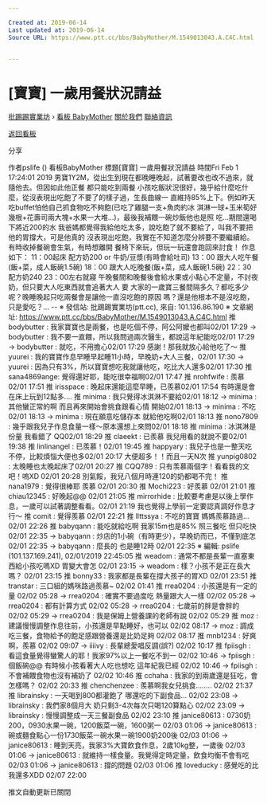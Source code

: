 ```yaml
---

Created at: 2019-06-14
Last updated at: 2019-06-14
Source URL: https://www.ptt.cc/bbs/BabyMother/M.1549013043.A.C4C.html


---
```


# [寶寶] 一歲用餐狀況請益


[批踢踢實業坊](https://www.ptt.cc/bbs/) › [看板 BabyMother](https://www.ptt.cc/bbs/BabyMother/index.html) [關於我們](https://www.ptt.cc/about.html) [聯絡資訊](https://www.ptt.cc/contact.html)

[返回看板](https://www.ptt.cc/bbs/BabyMother/index.html)

分享

作者pslife ()
看板BabyMother
標題\[寶寶\] 一歲用餐狀況請益
時間Fri Feb 1 17:24:01 2019
男寶1Y2M，從出生到現在都晚睡晚起，試著要改也改不過來，就隨他去。但因如此他正餐 都只能吃到兩餐 小孩吃飯狀況很好，幾乎給什麼吃什麼，從沒表現出吃飽了不要了的樣子過，生長曲線一 直維持85%上下。例如昨天吃buffet怕他自己抓食物吃不夠飽(已吃了雞腿一支+魚肉約冰 淇淋一球+玉米筍好幾根+花壽司兩大塊+水果一大堆...)，最後我補餵一碗炒飯他也是照 吃...期間還喝下將近200的水 我爸媽都覺得我給他吃太多，說吃飽了就不要給了，叫我不要把他的胃撐大，可是他真的 沒表現出吃飽，我實在不知道怎麼分辨要不要繼續給。有時收掉餐碗會生氣，有時想離開 餐椅下來玩，但玩一玩還會跑回來討食！ 作息如下： 11：00起床 配方奶200 or 牛奶/豆漿(有時會給吐司) 13：00 跟大人吃午餐(飯+菜，成人飯碗1.5碗) 18：00 跟大人吃晚餐(飯+菜，成人飯碗1.5碗) 22：30 配方奶240 23：00左右就寢 午晚餐間和晚餐後會給水果或小點心不定量，不討夜奶，但只要大人吃東西就會追著大人 要 大家的一歲寶三餐間隔多久？都吃多少呢？晚睡晚起只吃兩餐會是讓他一直沒吃飽的原因 嗎？還是他根本不是沒吃飽，只是愛吃？... -- ※ 發信站: 批踢踢實業坊(ptt.cc), 來自: 101.136.86.190 ※ 文章網址: <https://www.ptt.cc/bbs/BabyMother/M.1549013043.A.C4C.html>
推 bodybutter : 我家寶寶也是兩餐，也是吃個不停，阿公阿嬤也都叫02/01 17:29
→ bodybutter : 我不要一直餵，所以我問過兩次醫生，都說這年紀能吃02/01 17:29
→ bodybutter : 就吃，不用擔心02/01 17:29
感謝！那我就放心給他吃了～
推 yuurei : 我的寶寶作息早睡早起睡11小時，早晚奶+大人三餐，02/01 17:30
→ yuurei : 因為只有3%，所以寶寶想吃我就讓他吃，吃比大人還多02/01 17:30
推 sana4869ange: 覺得還好耶，能吃很幸福啊02/01 17:47
推 nrohfwife : 羨慕02/01 17:51
推 irisspace : 晚起床還能這麼早睡，已羨慕02/01 17:54
有時還是會在床上玩到12點多....
推 minima : 我只覺得冰淇淋不要給02/01 18:12
→ minima : 其他蠻正常的啊 而且再來開始會挑食跟看心情 開始02/01 18:13
→ minima : 不吃02/01 18:13
→ minima : 現在願意吃儲存本 就給他吃啊02/01 18:13
推 nono7809 : 幾乎跟我兒子作息食量一樣～原本還想上來問02/01 18:18
推 minima : 冰淇淋是份量 我看錯了 QQ02/01 18:29
推 claeekt : 已羨慕 我兒用看的就說不要02/01 19:38
推 linlinangel : 已羨慕！02/01 19:45
推 happyary : 我兒子也是一整天吃不停，比較煩惱大便也多02/01 20:17
大便超多！！而且一天N次
推 yunpig0802 : 太晚睡也太晚起床了02/01 20:27
推 CQQ789 : 只有羡慕兩個字！看看我的文吧！嗚XD 02/01 20:28
別氣餒，我兒八個月時連120的奶都喝不完！
推 nana1979 : 覺得很棒耶 羨慕 02/01 20:30
推 Mochi223 : 好羨慕 02/01 21:01
推 chiau12345 : 好晚起@@ 02/01 21:05
推 mirrorhide : 比較要考慮是以後上學作息，一歲可以試著調整看看。02/01 21:19
我也覺得上學前一定要認真調好作息才行～
推 comit : 覺得羨慕 02/01 22:21
推 llttssya : 不吃的寶寶 媽媽羨慕路過... 02/01 22:26
推 babyqann : 能吃就給吃啊 我家15m也是85% 照三餐吃 但只吃快 02/01 22:35
→ babyqann : 炒店的1小碗（有時更少），早晚奶而已，不懂到底怎 02/01 22:35
→ babyqann : 麼長的 也是睡12時 02/01 22:35
※ 編輯: pslife (101.137.169.241), 02/01/2019 22:45:05
推 weadom : 通常不都是長輩一直塞東西給小孩吃嗎XD 胃變大會怎 02/01 23:15
→ weadom : 樣？小孩不是正在長大嗎？ 02/01 23:15
推 bonny33 : 我家都是長輩在撐大孩子的胃XD 02/01 23:51
推 transtar : 三口組的媽咪路過羨慕~ 02/02 01:41
推 rrea0204 : 小孩還是有一定的量 02/02 05:28
→ rrea0204 : 確實不要過度吃 熱量跟大人一樣 02/02 05:28
→ rrea0204 : 都有計算方式 02/02 05:28
→ rrea0204 : 七歲前的胖是會胖的 02/02 05:29
→ rrea0204 : 我是保姆上營養課的老師有說 02/02 05:29
推 moz : 建議慢慢調整作息往前，小孩還是早點睡好，也可以 02/02 08:17
→ moz : 調成吃三餐，食物給予的飽足感跟營養還是比奶足夠 02/02 08:17
推 mnb1234 : 好爽啊，羨慕 02/02 09:07
→ iiiivy : 長輩總愛唱反調(誤?) 02/02 10:17
推 fpiisgh : 看這食量覺得蠻驚人的耶！我家97%以上一餐吃不到一 02/02 10:46
→ fpiisgh : 個飯碗@@ 有時候小孩看著大人吃也想吃 這年紀我已經 02/02 10:46
→ fpiisgh : 不會補餵食物也沒有補奶了 02/02 10:46
推 cchaha : 我家的到兩歲還是狂吃，會怎樣嗎？ 02/02 20:33
推 chenchenzee : 羨慕啊我女兒挑食........ 02/02 21:37
推 librainsky : 一天喝到800都灌飽了 哪還吃的下副食品... 02/02 23:08
→ librainsky : 我們家8個月大 奶只剩3-4次每次只喝120算點心 02/02 23:09
→ librainsky : 慢慢調整成一天三餐副食品 02/02 23:10
推 janice80613 : 0730奶200，0930水果一碗，1200飯菜一碗，1600粥一 02/03 01:06
→ janice80613 : 碗或麵食點心一份1730飯菜一碗水果一碗1900奶200後 02/03 01:06
→ janice80613 : 睡到天亮，我家3%大寶飲食作息，2歲10kg整，一歲後 02/03 01:06
→ janice80613 : 就維持一樣食量。我覺得定時定量，飲食均衡不會有吃 02/03 01:06
→ janice80613 : 撐的問題 02/03 01:06
推 loveducky : 感覺吃的比我還多XDD 02/07 22:00

推文自動更新已關閉

